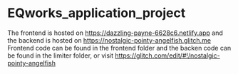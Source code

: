 # EQworks_application_project

The frontend is hosted on https://dazzling-payne-6628c6.netlify.app and the backend is hosted on https://nostalgic-pointy-angelfish.glitch.me
Frontend code can be found in the frontend folder and the backen code can be found in the limiter folder, or visit https://glitch.com/edit/#!/nostalgic-pointy-angelfish
